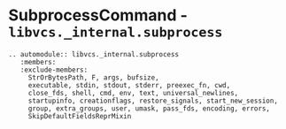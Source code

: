 # SubprocessCommand - `libvcs._internal.subprocess`

```{eval-rst}
.. automodule:: libvcs._internal.subprocess
   :members:
   :exclude-members:
     StrOrBytesPath, F, args, bufsize,
     executable, stdin, stdout, stderr, preexec_fn, cwd,
     close_fds, shell, cmd, env, text, universal_newlines,
     startupinfo, creationflags, restore_signals, start_new_session,
     group, extra_groups, user, umask, pass_fds, encoding, errors,
     SkipDefaultFieldsReprMixin

```
